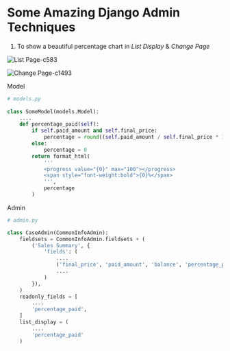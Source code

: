 # Some Amazing Django Admin Techniques

1. To show a beautiful percentage chart in *List Display* & *Change Page*

![List Page-c583](media/15527251455812/15527256742115.jpg)

![Change Page-c1493](media/15527251455812/15527258080911.jpg)

Model

```python
# models.py
    
class SomeModel(models.Model):
    ....
    def percentage_paid(self):
        if self.paid_amount and self.final_price:
            percentage = round((self.paid_amount / self.final_price * 100), 2)
        else:
            percentage = 0
        return format_html(
            '''
            <progress value="{0}" max="100"></progress>
            <span style="font-weight:bold">{0}%</span>
            ''',
            percentage
        )
```

Admin

```python
# admin.py

class CaseAdmin(CommonInfoAdmin):
    fieldsets = CommonInfoAdmin.fieldsets + (
        ('Sales Summary', {
            'fields': (
                ....
                ('final_price', 'paid_amount', 'balance', 'percentage_paid'),
                ....
            )
        }),
    )
    readonly_fields = [
        ....
        'percentage_paid',
    ]
    list_display = (
        ....
        'percentage_paid'
    )
```
